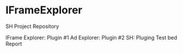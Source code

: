 # IFrameExplorer
SH Project Repository

IFrame Explorer: Plugin #1
Ad Explorer: Plugin #2
SH: Pluging Test bed 
Report
